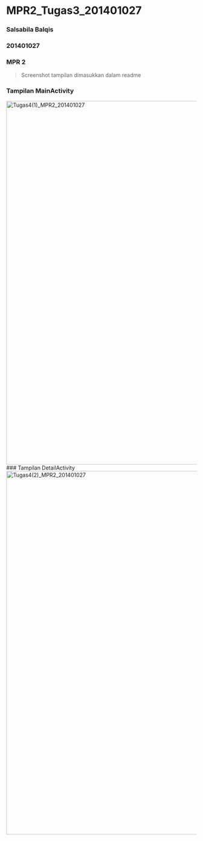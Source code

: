# MPR2_Tugas3_201401027
### Salsabila Balqis
### 201401027
### MPR 2

> Screenshot tampilan dimasukkan dalam readme
### Tampilan MainActivity
<img width="960" alt="Tugas4(1)_MPR2_201401027" src="https://user-images.githubusercontent.com/86075019/203078693-211a60e8-3638-48e3-ade9-8528ac8c1b56.png">
### Tampilan DetailActivity
<img width="960" alt="Tugas4(2)_MPR2_201401027" src="https://user-images.githubusercontent.com/86075019/203078796-d2d842a7-c197-4e0b-ae2a-fb91b71022a4.png">
